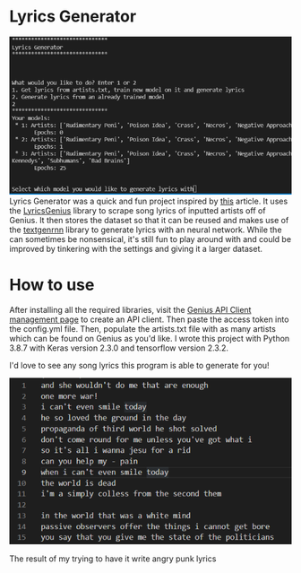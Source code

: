 # Lyrics Generator
![Program start](img/img1.png)
Lyrics Generator was a quick and fun project inspired by [this](https://towardsdatascience.com/ai-generates-taylor-swifts-song-lyrics-6fd92a03ef7e) article. It uses the [LyricsGenius](https://github.com/johnwmillr/LyricsGenius) library to scrape song lyrics of inputted artists off of Genius. It then stores the dataset so that it can be reused and makes use of the [textgenrnn](https://github.com/minimaxir/textgenrnn) library to generate lyrics with an neural network. While the can sometimes be nonsensical, it's still fun to play around with and could be improved by tinkering with the settings and giving it a larger dataset. 

# How to use
After installing all the required libraries, visit the [Genius API Client management page](https://genius.com/api-clients) to create an API client. Then paste the access token into the config.yml file. Then, populate the artists.txt file with as many artists which can be found on Genius as you'd like. I wrote this project with Python 3.8.7 with Keras version 2.3.0 and tensorflow version 2.3.2.  

I'd love to see any song lyrics this program is able to generate for you!

![Output example](img/output1.png)

The result of my trying to have it write angry punk lyrics